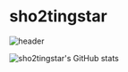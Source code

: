 # sho2tingstar

![header](https://capsule-render.vercel.app/api?type=waving&color=timeGradient&height=300&section=header&text=sho2tingstar's%20github&fontSize=60)


![sho2tingstar's GitHub stats](https://github-readme-stats.vercel.app/api?username=sho2tingstar&theme=default&show_icons=true)
